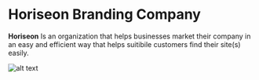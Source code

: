 # Horiseon Branding Company

**Horiseon** Is an organization that helps businesses market their company in an easy and efficient way that helps suitibile customers find their site(s) easily.

![alt text](assets/images/Screenshot.png)

